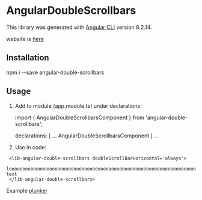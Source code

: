 # AngularDoubleScrollbars

This library was generated with [Angular CLI](https://github.com/angular/angular-cli) version 8.2.14.

website is [here](https://github.com/akeresztesgh/angular-double-scrollbars)

## Installation
npm i --save angular-double-scrollbars

## Usage

1. Add to module (app.module.ts) under declarations: 

    import { AngularDoubleScrollbarsComponent } from 'angular-double-scrollbars';

    declarations: [
    ...
    AngularDoubleScrollbarsComponent
  ] ...

1. Use in code: 
```
 <lib-angular-double-scrollbars doubleScrollBarHorizontal='always'>
    looooooooooooooooooooooooooooooooooooooooooooooooooooooooooooooooooooooooooooooooooong text
 </lib-angular-double-scrollbars>
```

 Example [plunker](https://next.plnkr.co/edit/liGXeHHE7kQRbE5M)